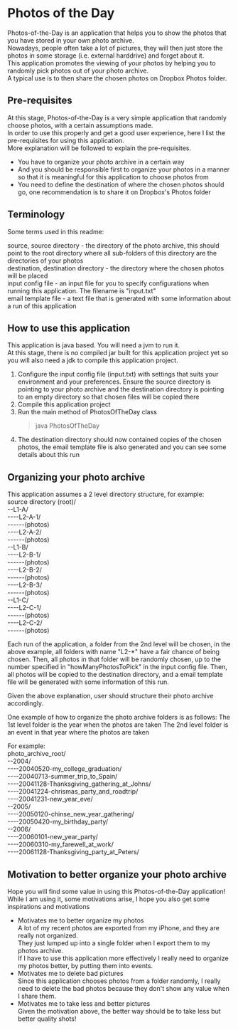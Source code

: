 Photos of the Day
=

Photos-of-the-Day is an application that helps you to show the photos that you have stored in your own photo archive.  
Nowadays, people often take a lot of pictures, they will then just store the photos in some storage (i.e. external harddrive) and forget about it.  
This application promotes the viewing of your photos by helping you to randomly pick photos out of your photo archive.  
A typical use is to then share the chosen photos on Dropbox Photos folder.  

Pre-requisites
-

At this stage, Photos-of-the-Day is a very simple application that randomly choose photos, with a certain assumptions made.  
In order to use this properly and get a good user experience, here I list the pre-requisites for using this application.  
More explanation will be followed to explain the pre-requisites.  

* You have to organize your photo archive in a certain way
* And you should be responsible first to organize your photos in a manner so that it is meaningful for this application to choose photos from
* You need to define the destination of where the chosen photos should go, one recommendation is to share it on Dropbox's Photos folder

Terminology
-

Some terms used in this readme:

source, source directory - the directory of the photo archive, this should point to the root directory where all sub-folders of this directory are the directories of your photos  
destination, destination directory - the directory where the chosen photos will be placed  
input config file - an input file for you to specify configurations when running this application. The filename is "input.txt"  
email template file - a text file that is generated with some information about a run of this application  

How to use this application
-

This application is java based. You will need a jvm to run it.  
At this stage, there is no compiled jar built for this application project yet so you will also need a jdk to compile this application project.

1. Configure the input config file (input.txt) with settings that suits your environment and your preferences. Ensure the source directory is pointing to your photo archive and the destination directory is pointing to an empty directory so that chosen files will be copied there
2. Compile this application project
3. Run the main method of PhotosOfTheDay class
	>java PhotosOfTheDay
4. The destination directory should now contained copies of the chosen photos, the email template file is also generated and you can see some details about this run

Organizing your photo archive
-

This application assumes a 2 level directory structure, for example:  
source directory (root)/  
--L1-A/  
----L2-A-1/  
------(photos)  
----L2-A-2/  
------(photos)  
--L1-B/  
----L2-B-1/  
------(photos)  
----L2-B-2/  
------(photos)  
----L2-B-3/  
------(photos)  
--L1-C/  
----L2-C-1/  
------(photos)  
----L2-C-2/  
------(photos)  

Each run of the application, a folder from the 2nd level will be chosen, in the above example, all folders with name "L2-*" have a fair chance of being chosen.
Then, all photos in that folder will be randomly chosen, up to the number specified in "howManyPhotosToPick" in the input config file.
Then, all photos will be copied to the destination directory, and a email template file will be generated with some information of this run.

Given the above explanation, user should structure their photo archive accordingly.

One example of how to organize the photo archive folders is as follows:
The 1st level folder is the year when the photos are taken
The 2nd level folder is an event in that year where the photos are taken

For example:  
photo_archive_root/  
--2004/  
----20040520-my_college_graduation/  
----20040713-summer_trip_to_Spain/  
----20041128-Thanksgiving_gathering_at_Johns/  
----20041224-chrismas_party_and_roadtrip/  
----20041231-new_year_eve/  
--2005/  
----20050120-chinse_new_year_gathering/  
----20050420-my_birthday_party/  
--2006/  
----20060101-new_year_party/  
----20060310-my_farewell_at_work/  
----20061128-Thanksgiving_party_at_Peters/  
	
Motivation to better organize your photo archive
-

Hope you will find some value in using this Photos-of-the-Day application!  
While I am using it, some motivations arise, I hope you also get some inspirations and motivations

* Motivates me to better organize my photos  
A lot of my recent photos are exported from my iPhone, and they are really not organized.  
They just lumped up into a single folder when I export them to my photos archive.  
If I have to use this application more effectively I really need to organize my photos better, by putting them into events.  
* Motivates me to delete bad pictures  
Since this application chooses photos from a folder randomly, I really need to delete the bad photos because they don't show any value when I share them.  
* Motivates me to take less and better pictures  
Given the motivation above, the better way should be to take less but better quality shots!  
